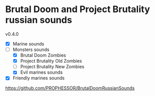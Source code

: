 # Brutal Doom and Project Brutality russian sounds

v0.4.0

- [x] Marine sounds
- [ ] Monsters sounds
  - [x] Brutal Doom Zombies
  - [x] Project Brutality Old Zombies
  - [ ] Project Brutality New Zombies
  - [x] Evil marines sounds
- [x] Friendly marines sounds

https://github.com/PROPHESSOR/BrutalDoomRussianSounds

